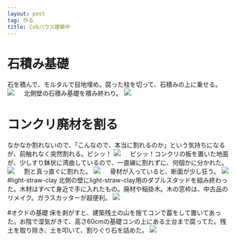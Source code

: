 ```yaml
---
layout: post
tag: 作る
title: Cobハウス建築中
---
```


# 石積み基礎
石を積んで、モルタルで目地埋め。腐った柱を切って、石積みの上に乗せる。
![](https://c1.staticflickr.com/5/4574/26852445179_3780f8e185_m.jpg)
　
北側壁の石積み基礎を積み終わり。
![](https://c1.staticflickr.com/5/4544/26852458949_fc4a8aa5b4_m.jpg)

# コンクリ廃材を割る
なかなか割れないので、「こんなので、本当に割れるのか」という気持ちになるが、前触れなく突然割れる。ピシッ！
![](https://c1.staticflickr.com/5/4547/24976005098_788dcd2462_m.jpg)
　
ピシッ！コンクリの板を置いた地面が、少しすり鉢状に湾曲しているので、一直線に割れずに、何個かに分かれた。
![](https://c1.staticflickr.com/5/4543/37961327995_8de060063c_m.jpg)
　
割と真っ直ぐに割れた。
![](https://c1.staticflickr.com/5/4568/38817306642_769c69f85d_m.jpg)
　
骨材が入っていると、断面が少し狂う。
![](https://c1.staticflickr.com/5/4541/27071938039_ff1876b73a_m.jpg)
　
#light-straw-clay
北側の壁にlight-straw-clay用のダブルスタッドを組み終わった。木材はすべて身近で手に入れたもの。廃材や稲掛木。木の窓枠は、中古品のリメイク。ガラスカッターが超便利。
![](https://c1.staticflickr.com/1/867/27395321298_e05502c8e2_m.jpg)

#オクドの基礎
床を剥がすと、建築残土の山を捨てコンで葢をして置いてあった。お陰で湿気がきて、高さ60cmの基礎コンの上にある土台まで腐ってた。残土を取り除き、土を叩いて、割りぐり石を詰めた。
![](https://c1.staticflickr.com/1/872/26396771967_2ca81d9b4a_m.jpg)

